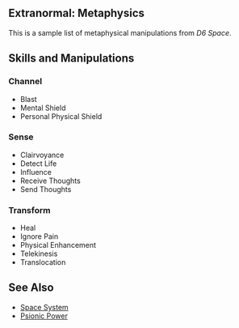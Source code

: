 Extranormal: Metaphysics
------------------------

This is a sample list of metaphysical manipulations from _D6 Space_.

Skills and Manipulations
------------------------

### Channel

- Blast
- Mental Shield
- Personal Physical Shield

### Sense

- Clairvoyance
- Detect Life
- Influence
- Receive Thoughts
- Send Thoughts

### Transform

- Heal
- Ignore Pain
- Physical Enhancement
- Telekinesis
- Translocation

See Also
--------

- [Space System](SpaceSystem.md)
- [Psionic Power](PsionicPower.md)
